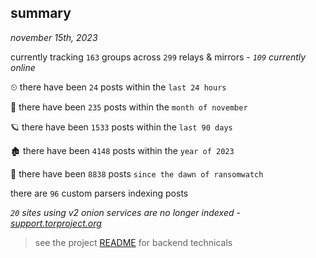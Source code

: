 
## summary
_november 15th, 2023_

currently tracking `163` groups across `299` relays & mirrors - _`109` currently online_

⏲ there have been `24` posts within the `last 24 hours`

🦈 there have been `235` posts within the `month of november`

🪐 there have been `1533` posts within the `last 90 days`

🏚 there have been `4148` posts within the `year of 2023`

🦕 there have been `8838` posts `since the dawn of ransomwatch`

there are `96` custom parsers indexing posts

_`20` sites using v2 onion services are no longer indexed - [support.torproject.org](https://support.torproject.org/onionservices/v2-deprecation/)_

> see the project [README](https://github.com/joshhighet/ransomwatch#ransomwatch--) for backend technicals
